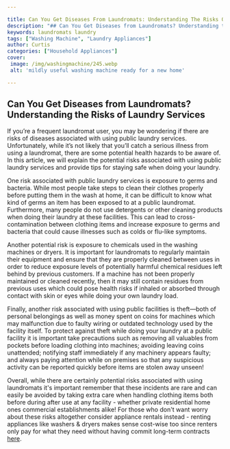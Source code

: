 ```yaml
---

title: Can You Get Diseases From Laundromats: Understanding The Risks Of Laundry Services
description: "## Can You Get Diseases from Laundromats? Understanding the Risks of Laundry Services...you wont regret reading on"
keywords: laundromats laundry
tags: ["Washing Machine", "Laundry Appliances"]
author: Curtis
categories: ["Household Appliances"]
cover: 
 image: /img/washingmachine/245.webp
 alt: 'mildly useful washing machine ready for a new home'

---
```


## Can You Get Diseases from Laundromats? Understanding the Risks of Laundry Services 

If you’re a frequent laundromat user, you may be wondering if there are risks of diseases associated with using public laundry services. Unfortunately, while it’s not likely that you’ll catch a serious illness from using a laundromat, there are some potential health hazards to be aware of. In this article, we will explain the potential risks associated with using public laundry services and provide tips for staying safe when doing your laundry. 

One risk associated with public laundry services is exposure to germs and bacteria. While most people take steps to clean their clothes properly before putting them in the wash at home, it can be difficult to know what kind of germs an item has been exposed to at a public laundromat. Furthermore, many people do not use detergents or other cleaning products when doing their laundry at these facilities. This can lead to cross-contamination between clothing items and increase exposure to germs and bacteria that could cause illnesses such as colds or flu-like symptoms. 

Another potential risk is exposure to chemicals used in the washing machines or dryers. It is important for laundromats to regularly maintain their equipment and ensure that they are properly cleaned between uses in order to reduce exposure levels of potentially harmful chemical residues left behind by previous customers. If a machine has not been properly maintained or cleaned recently, then it may still contain residues from previous uses which could pose health risks if inhaled or absorbed through contact with skin or eyes while doing your own laundry load. 

Finally, another risk associated with using public facilities is theft—both of personal belongings as well as money spent on coins for machines which may malfunction due to faulty wiring or outdated technology used by the facility itself. To protect against theft while doing your laundry at a public facility it is important take precautions such as removing all valuables from pockets before loading clothing into machines; avoiding leaving coins unattended; notifying staff immediately if any machinery appears faulty; and always paying attention while on premises so that any suspicious activity can be reported quickly before items are stolen away unseen! 

Overall, while there are certainly potential risks associated with using laundromats it's important remember that these incidents are rare and can easily be avoided by taking extra care when handling clothing items both before during after use at any facility - whether private residential home ones commercial establishments alike! For those who don't want worry about these risks altogether consider appliance rentals instead - renting appliances like washers & dryers makes sense cost-wise too since renters only pay for what they need without having commit long-term contracts [here](./pages/appliance-rental).
